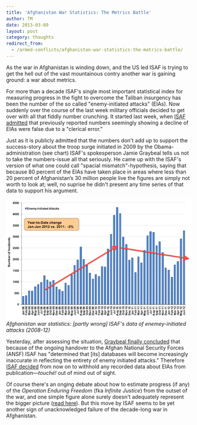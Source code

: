```yaml
---
title: 'Afghanistan War Statistics: The Metrics Battle'
author: TM
date: 2013-03-09
layout: post
category: thoughts
redirect_from:
  - /armed-conflicts/afghanistan-war-statistics-the-matrics-battle/
---
```


As the war in Afghanistan is winding down, and the US led ISAF is trying to get the hell out of the vast mountainous contry another war is gaining ground: a war about metrics.

For more than a decade ISAF's single most important statistical index for measuring progress in the fight to overcome the Taliban insurgency has been the number of the so called "enemy-initiated attacks" (EIAs). Now suddenly over the course of the last week military officials decided to get over with all that fiddly number crunching. It started last week, when <a href="https://www.nytimes.com/2013/02/27/world/asia/coalition-says-afghan-attacks-didnt-fall-after-all.html">ISAF admitted</a> that previously reported numbers seemingly showing a decline of EIAs were false due to a "clerical error."

Just as it is publicly admitted that the numbers don't add up to support the success-story about the troop surge initiated in 2009 by the Obama-administration (see chart) ISAF's spokesperson Jamie Graybeal tells us not to take the numbers-issue all that seriously. He came up with the ISAF's version of what one could call "spacial mismatch"-hypothesis, saying that because 80 percent of the EIAs have taken place in areas where less than 20 percent of Afghanistan’s 30 million people live the figures are simply not worth to look at; well, no suprise he didn't present any time series of that data to support his argument.

![](/assets/eias-afghanistan.png)
*Afghanistan war statistics: [partly wrong] ISAF's data of enemey-initiated attacks (2008-12)*

Yesterday, after assessing the situation, <a href="http://www.airforcetimes.com/mobile/news/2013/03/ap-coalition-will-no-longer-publish-attack-figures-afghanistan-030513">Graybeal finally concluded</a> that because of the ongoing handover to the Afghan National Security Forces (ANSF) ISAF has "determined that [its] databases will become increasingly inaccurate in reflecting the entirety of enemy initiated attacks." Therefore <a href="http://www.wired.com/dangerroom/2013/03/afghanistan-data/">ISAF decided</a> from now on to withhold any recorded data about EIAs from publication—_touché!_ out of mind out of sight.

Of course there's an onging debate about how to estimate progress (if any) of the _Operation Enduring Freedom_ (fka _Infinite Justice_) from the outset of the war, and one simple figure alone surely doesn't adequately represent the bigger picture (<a href="http://csis.org/publication/afghanistan-failed-metrics-ten-years-war">read here</a>). But this move by ISAF seems to be yet another sign of unacknowledged failure of the decade-long war in Afghanistan.